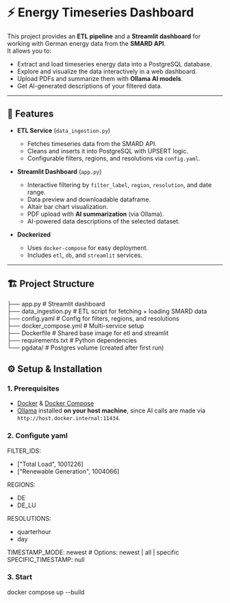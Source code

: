 # ⚡ Energy Timeseries Dashboard  

This project provides an **ETL pipeline** and a **Streamlit dashboard** for working with German energy data from the **SMARD API**.  
It allows you to:  

- Extract and load timeseries energy data into a PostgreSQL database.  
- Explore and visualize the data interactively in a web dashboard.  
- Upload PDFs and summarize them with **Ollama AI models**.  
- Get AI-generated descriptions of your filtered data.  

---

## 🚀 Features  

- **ETL Service** (`data_ingestion.py`)  
  - Fetches timeseries data from the SMARD API.  
  - Cleans and inserts it into PostgreSQL with UPSERT logic.  
  - Configurable filters, regions, and resolutions via `config.yaml`.  

- **Streamlit Dashboard** (`app.py`)  
  - Interactive filtering by `filter_label`, `region`, `resolution`, and date range.  
  - Data preview and downloadable dataframe.  
  - Altair bar chart visualization.  
  - PDF upload with **AI summarization** (via Ollama).  
  - AI-powered data descriptions of the selected dataset.  

- **Dockerized**  
  - Uses `docker-compose` for easy deployment.  
  - Includes `etl`, `db`, and `streamlit` services.  

---

## 🏗 Project Structure  

├── app.py # Streamlit dashboard  
├── data_ingestion.py # ETL script for fetching + loading SMARD data  
├── config.yaml # Config for filters, regions, and resolutions  
├── docker_compose.yml # Multi-service setup  
├── Dockerfile # Shared base image for etl and streamlit  
├── requirements.txt # Python dependencies  
└── pgdata/ # Postgres volume (created after first run)

## ⚙️ Setup & Installation  

### 1. Prerequisites  
- [Docker](https://docs.docker.com/get-docker/) & [Docker Compose](https://docs.docker.com/compose/)  
- [Ollama](https://ollama.com/) installed **on your host machine**, since AI calls are made via `http://host.docker.internal:11434`.  

### 2. Configute yaml
FILTER_IDS:
  - ["Total Load", 1001226]
  - ["Renewable Generation", 1004066]

REGIONS:
  - DE
  - DE_LU

RESOLUTIONS:
  - quarterhour
  - day

TIMESTAMP_MODE: newest   # Options: newest | all | specific
SPECIFIC_TIMESTAMP: null

### 3. Start
docker compose up --build
